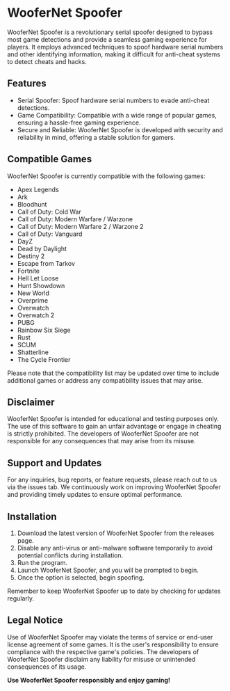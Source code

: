 # WooferNet Spoofer

WooferNet Spoofer is a revolutionary serial spoofer designed to bypass most game detections and provide a seamless gaming experience for players. It employs advanced techniques to spoof hardware serial numbers and other identifying information, making it difficult for anti-cheat systems to detect cheats and hacks.

## Features

- Serial Spoofer: Spoof hardware serial numbers to evade anti-cheat detections.
- Game Compatibility: Compatible with a wide range of popular games, ensuring a hassle-free gaming experience.
- Secure and Reliable: WooferNet Spoofer is developed with security and reliability in mind, offering a stable solution for gamers.

## Compatible Games

WooferNet Spoofer is currently compatible with the following games:

- Apex Legends
- Ark
- Bloodhunt
- Call of Duty: Cold War
- Call of Duty: Modern Warfare / Warzone
- Call of Duty: Modern Warfare 2 / Warzone 2
- Call of Duty: Vanguard
- DayZ
- Dead by Daylight
- Destiny 2
- Escape from Tarkov
- Fortnite
- Hell Let Loose
- Hunt Showdown
- New World
- Overprime
- Overwatch
- Overwatch 2
- PUBG
- Rainbow Six Siege
- Rust
- SCUM
- Shatterline
- The Cycle Frontier

Please note that the compatibility list may be updated over time to include additional games or address any compatibility issues that may arise.

## Disclaimer

WooferNet Spoofer is intended for educational and testing purposes only. The use of this software to gain an unfair advantage or engage in cheating is strictly prohibited. The developers of WooferNet Spoofer are not responsible for any consequences that may arise from its misuse.

## Support and Updates

For any inquiries, bug reports, or feature requests, please reach out to us via the issues tab. We continuously work on improving WooferNet Spoofer and providing timely updates to ensure optimal performance.

## Installation

1. Download the latest version of WooferNet Spoofer from the releases page.
2. Disable any anti-virus or anti-malware software temporarily to avoid potential conflicts during installation.
3. Run the program.
4. Launch WooferNet Spoofer, and you will be prompted to begin.
5. Once the option is selected, begin spoofing.

Remember to keep WooferNet Spoofer up to date by checking for updates regularly.

## Legal Notice

Use of WooferNet Spoofer may violate the terms of service or end-user license agreement of some games. It is the user's responsibility to ensure compliance with the respective game's policies. The developers of WooferNet Spoofer disclaim any liability for misuse or unintended consequences of its usage.

**Use WooferNet Spoofer responsibly and enjoy gaming!**
